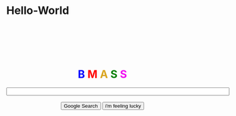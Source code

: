 # Hello-World
<html>
  <head>
    <title>Friends</title>
  </head>
  <body>
<center>
    <div style="padding-top: 15%">
      <h1 class="img">
        <Span style="color: blue"><b>B</b></Span>
        <Span style="color: red"><b>M</b></Span>
        <Span style="color:goldenrod"><b>A</b></Span>
        <Span style="color: green"><b>S</b></Span>
        <Span style="color: rgb(241, 12, 241)"><b>S</b></Span>
      </h1>
   <input type="text" name="search engine" size="70"/>
   <br/>
	<br/>
   <input type="submit" value="Google Search"/>&nbsp<input type="submit" value="i'm feeling lucky"/>
    </div>
</center>
  </body>
</html>
